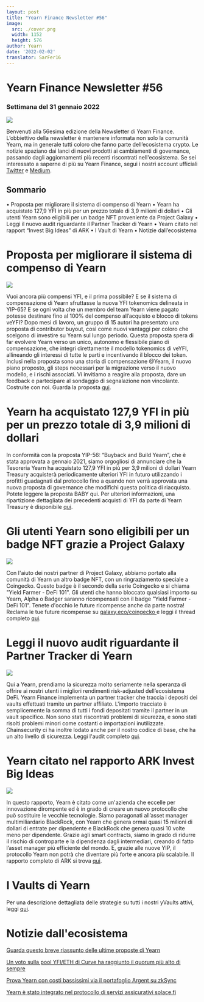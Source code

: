 ```yaml
---
layout: post
title: "Yearn Finance Newsletter #56"
image:
  src: ./cover.png
  width: 1152
  height: 576
author: Yearn
date: '2022-02-02'
translator: SarFer16
---
```


# Yearn Finance Newsletter #56 

### Settimana del 31 gennaio 2022

![](./image1.jpg?w=1456&h=733)

Benvenuti alla 56esima edizione della Newsletter di Yearn Finance. L’obbiettivo della newsletter è mantenere informata non solo la comunità Yearn, ma in generale tutti coloro che fanno parte dell’ecosistema crypto. Le notizie spaziano dai lanci di nuovi prodotti ai cambiamenti di governance, passando dagli aggiornamenti più recenti riscontrati nell'ecosistema. Se sei interessato a saperne di più su Yearn Finance, segui i nostri account ufficiali [Twitter](https://twitter.com/iearnfinance) e [Medium](https://medium.com/iearn).


## Sommario

•	Proposta per migliorare il sistema di compenso di Yearn
•	Yearn ha acquistato 127,9 YFI in più per un prezzo totale di 3,9 milioni di dollari
•	Gli utenti Yearn sono eligibili per un badge NFT proveniente da Project Galaxy
•	Leggi il nuovo audit riguardante il Partner Tracker di Yearn
•	Yearn citato nel rapport “Invest Big Ideas” di ARK
•	I Vault di Yearn
•	 Notizie dall’ecosistema


# Proposta per migliorare il sistema di compenso di Yearn

![](./image2.jpg?w=1456&h=1456)

Vuoi ancora più compensi YFI, e il prima possibile? E se il sistema di compensazione di Yearn sfruttasse la nuova YFI tokenomics delineata in YIP-65? E se ogni volta che un membro del team Yearn viene pagato potesse destinare fino al 100% del compenso all’acquisto e blocco di tokens veYFI?
Dopo mesi di lavoro, un gruppo di 15 autori ha presentato una proposta di contributor buyout, così come nuovi vantaggi per coloro che scelgono di investire su Yearn sul lungo periodo.
Questa proposta spera di far evolvere Yearn verso un unico, autonomo e flessibile piano di compensazione, che integri direttamente il modello tokenomics di veYFI, allineando gli interessi di tutte le parti e incentivando il blocco dei token. Inclusi nella proposta sono una storia di compensazione @Yearn, il nuovo piano proposto, gli steps necessari per la migrazione verso il nuovo modello, e i rischi associati. 
Vi invitiamo a reagire alla proposta, dare un feedback e partecipare al sondaggio di segnalazione non vincolante. Costruite con noi.
Guarda la proposta [qui](https://gov.yearn.finance/t/proposal-streamlining-contributor-compensation/12247).


# Yearn ha acquistato 127,9 YFI in più per un prezzo totale di 3,9 milioni di dollari

In conformità con la proposta YIP-56: “Buyback and Build Yearn”, che è stata approvata a gennaio 2021, siamo orgogliosi di annunciare che la Tesoreria Yearn ha acquistato 127,9 YFI in più per 3,9 milioni di dollari
Yearn Treasury acquisterà periodicamente ulteriori YFI in futuro utilizzando i profitti guadagnati dal protocollo fino a quando non verrà approvata una nuova proposta di governance che modifichi questa politica di riacquisto. Potete leggere la proposta BABY qui.
Per ulteriori informazioni, una ripartizione dettagliata dei precedenti acquisti di YFI da parte di Yearn Treasury è disponibile [qui](https://gov.yearn.finance/t/yfi-buyback-auctions/10491/3).


#  Gli utenti Yearn sono eligibili per un badge NFT grazie a Project Galaxy

![](./image3.jpg?w=680&h=372)

Con l'aiuto dei nostri partner di Project Galaxy, abbiamo portato alla comunità di Yearn un altro badge NFT, con un ringraziamento speciale a Coingecko. Questo badge è il secondo della serie Coingecko e si chiama "Yield Farmer - DeFi 101".
Gli utenti che hanno bloccato qualsiasi importo su Yearn, Alpha o Badger saranno ricompensati con il badge "Yield Farmer - DeFi 101". Tenete d'occhio le future ricompense anche da parte nostra!
Reclama le tue future ricompense su [galaxy.eco/coingecko ](https://twitter.com/ProjectGalaxyHQ/status/1487048124182921220?s=20&t=Z5Z2328-bsM-BNCp9d1KAA) e leggi il thread completo [qui](https://twitter.com/ProjectGalaxyHQ/status/1487048124182921220?s=20&t=Z5Z2328-bsM-BNCp9d1KAA).


# Leggi il nuovo audit riguardante il Partner Tracker di Yearn

![](./image4.jpg?w=1456&h=819)

Qui a Yearn, prendiamo la sicurezza molto seriamente nella speranza di offrire ai nostri utenti i migliori rendimenti risk-adjusted dell’ecosistema DeFi.
Yearn Finance implementa un partner tracker che traccia i depositi dei vaults effettuati tramite un partner affiliato. L'importo tracciato è semplicemente la somma di tutti i fondi depositati tramite il partner in un vault specifico. Non sono stati riscontrati problemi di sicurezza, e sono stati risolti problemi minori come costanti o importazioni inutilizzate.
Chainsecurity ci ha inoltre lodato anche per il nostro codice di base, che ha un alto livello di sicurezza.
Leggi l'audit completo [qui](https://chainsecurity.com/security-audit/yearn-finance-partner-tracker/).


# Yearn citato nel rapporto ARK Invest Big Ideas

![](./image5.jpg?w=1456&h=819)

In questo rapporto, Yearn è citato come un'azienda che eccelle per innovazione dirompente ed è in grado di creare un nuovo protocollo che può sostituire le vecchie tecnologie. Siamo paragonati all’asset manager multimiliardario BlackRock, con Yearn che genera ormai quasi 15 milioni di dollari di entrate per dipendente e BlackRock che genera quasi 10 volte meno per dipendente.
Grazie agli smart contracts, siamo in grado di ridurre il rischio di controparte e la dipendenza dagli intermediari, creando di fatto l’asset manager più efficiente del mondo. E, grazie alle nuove YIP, il protocollo Yearn non potrà che diventare più forte e ancora più scalabile.
Il rapporto completo di ARK si trova [qui](https://research.ark-invest.com/hubfs/1_Download_Files_ARK-Invest/White_Papers/ARK_BigIdeas2022.pdf?hsCtaTracking=217bbc93-a71a-4c2b-9959-0842b6fe301c%7C2653a4d0-af35-42f0-853a-c5f90f002abb).


# I Vaults di Yearn

Per una descrizione dettagliata delle strategie su tutti i nostri yVaults attivi, leggi [qui](https://medium.com/yearn-state-of-the-vaults/the-vaults-at-yearn-9237905ffed3).


# Notizie dall'ecosistema

[Guarda questo breve riassunto delle ultime proposte di Yearn](https://twitter.com/0x7d54/status/1487252998023745540)

[Un voto sulla pool YFI/ETH di Curve ha raggiunto il quorum più alto di sempre](https://twitter.com/CurveFinance/status/1487764860553371648)

[Prova Yearn con costi bassissimi via il portafoglio Argent su zkSync](https://twitter.com/argentHQ/status/1487014855592849414)

[Yearn è stato integrato nel protocollo di servizi assicurativi solace.fi](https://twitter.com/SolaceFi/status/1486145688291487749?s=20&t=fTfbPYIAOA5xVim5BETQZQ)
